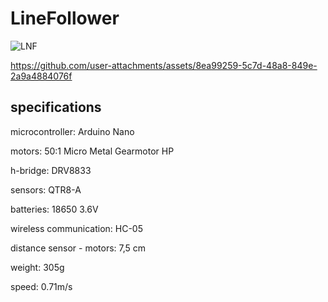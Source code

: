 # LineFollower

![LNF](https://github.com/user-attachments/assets/0cd849b1-e389-4d29-acc0-aac31ba6d942)



https://github.com/user-attachments/assets/8ea99259-5c7d-48a8-849e-2a9a4884076f


  
## specifications

microcontroller: Arduino Nano
 
motors: 50:1 Micro Metal Gearmotor HP

h-bridge: DRV8833

sensors: QTR8-A

batteries: 18650 3.6V

wireless communication: HC-05

distance sensor - motors: 7,5 cm

weight: 305g

speed: 0.71m/s

